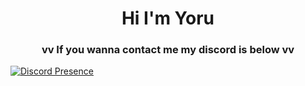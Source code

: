 <h1 align="center">Hi I'm Yoru</h1>
<h3 align="center">vv If you wanna contact me my discord is below vv</h3>


[![Discord Presence](https://lanyard-profile-readme.vercel.app/api/714889517433356389)](https://discord.com/users/714889517433356389)
